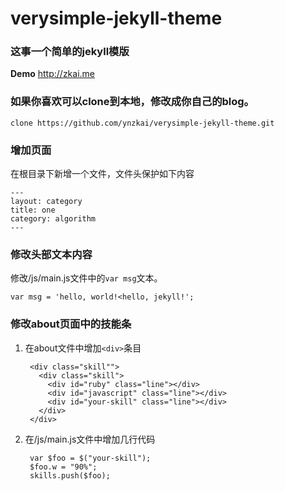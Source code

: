 # verysimple-jekyll-theme

### 这事一个简单的jekyll模版

**Demo** <http://zkai.me>

### 如果你喜欢可以clone到本地，修改成你自己的blog。

	clone https://github.com/ynzkai/verysimple-jekyll-theme.git

### 增加页面

在根目录下新增一个文件，文件头保护如下内容

	---
	layout: category
	title: one
	category: algorithm
	---

### 修改头部文本内容

修改/js/main.js文件中的`var msg`文本。

	var msg = 'hello, world!<hello, jekyll!';

### 修改about页面中的技能条

1. 在about文件中增加`<div>`条目

		<div class="skill"">
		  <div class="skill">
			<div id="ruby" class="line"></div>
			<div id="javascript" class="line"></div>
			<div id="your-skill" class="line"></div>
		  </div>
		</div>

2. 在/js/main.js文件中增加几行代码

		var $foo = $("your-skill");
		$foo.w = "90%";
		skills.push($foo);
